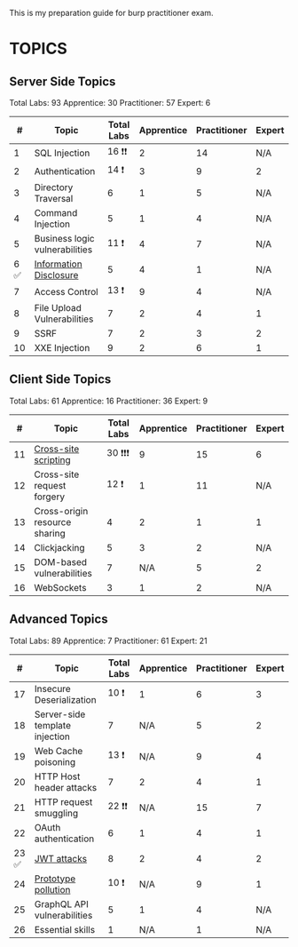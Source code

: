 
This is my preparation guide for burp practitioner exam.

# TOPICS

## Server Side Topics
Total Labs: 93
	Apprentice: 30
	Practitioner: 57
	Expert: 6

| #    | Topic                          | Total Labs | Apprentice | Practitioner | Expert |
| ---- | ------------------------------ | ---------- | ---------- | ------------ | ------ |
| 1    | SQL Injection                  | 16  ❗️❗️ | 2          | 14           | N/A    |
| 2    | Authentication                 | 14  ❗️    | 3          | 9            | 2      |
| 3    | Directory Traversal            | 6          | 1          | 5            | N/A    |
| 4    | Command Injection              | 5          | 1          | 4            | N/A    |
| 5    | Business logic vulnerabilities | 11  ❗️    | 4          | 7            | N/A    |
| 6 ✅ | [Information Disclosure](Server-Side-Topics/Information%20Disclosure/README.md)         | 5          | 4          | 1            | N/A    |
| 7    | Access Control                 | 13  ❗️    | 9          | 4            | N/A       |
| 8    | File Upload Vulnerabilities    | 7          | 2          | 4            | 1      |
| 9    | SSRF                           | 7          | 2          | 3            | 2      |
| 10   | XXE Injection                  | 9          | 2          | 6            | 1      |

## Client Side Topics
Total Labs: 61
	Apprentice: 16
	Practitioner: 36
	Expert: 9

| #   | Topic                         | Total Labs     | Apprentice | Practitioner | Expert |
| --- | ----------------------------- | -------------- | ---------- | ------------ | ------ |
| 11  | [Cross-site scripting](Client-Side-Topics/Cross-site%20scripting/README.md)          | 30   ❗️❗️❗️ | 9          | 15           | 6      |
| 12  | Cross-site request forgery    | 12     ❗️     | 1          | 11           | N/A    |
| 13  | Cross-origin resource sharing | 4              | 2          | 1            | 1      |
| 14  | Clickjacking                  | 5              | 3          | 2            | N/A    |
| 15  | DOM-based vulnerabilities     | 7              | N/A           | 5            | 2      |
| 16  | WebSockets                    | 3              | 1          | 2            | N/A    |

## Advanced Topics
Total Labs: 89
	Apprentice: 7
	Practitioner: 61
	Expert: 21

| #     | Topic                                                                  | Total Labs  | Apprentice | Practitioner | Expert |
| ----- | ---------------------------------------------------------------------- | ----------- | ---------- | ------------ | ------ |
| 17    | Insecure Deserialization                                               | 10   ❗️    | 1          | 6            | 3      |
| 18    | Server-side template injection                                         | 7           | N/A        | 5            | 2      |
| 19    | Web Cache poisoning                                                    | 13   ❗️    | N/A        | 9            | 4      |
| 20    | HTTP Host header attacks                                               | 7           | 2          | 4            | 1      |
| 21    | HTTP request smuggling                                                 | 22   ❗️❗️ | N/A        | 15           | 7      |
| 22    | OAuth authentication                                                   | 6           | 1          | 4            | 1      |
| 23 ✅ | [JWT attacks](Advanced-Topics/JWT%20Attacks/README.md)                 | 8           | 2          | 4            | 2      |
| 24    | [Prototype pollution](Advanced-Topics/Prototype%20Pollution/README.md) | 10   ❗️    | N/A        | 9            | 1      |
| 25    | GraphQL API vulnerabilities                                            | 5           | 1          | 4            | N/A       |
| 26    | Essential skills                                                       | 1           | N/A        | 1            | N/A    |


